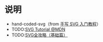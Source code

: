# 说明

- hand-coded-svg（from [手写 SVG 入门教程](https://juejin.im/post/5acd7c316fb9a028c813348d)）
- TODO:[SVG Tutorial @MDN](https://developer.mozilla.org/zh-CN/docs/Web/SVG/Tutorial)
- TODO:[SVG全攻略（基础篇）](https://www.jianshu.com/p/2ea0ec6800d7)